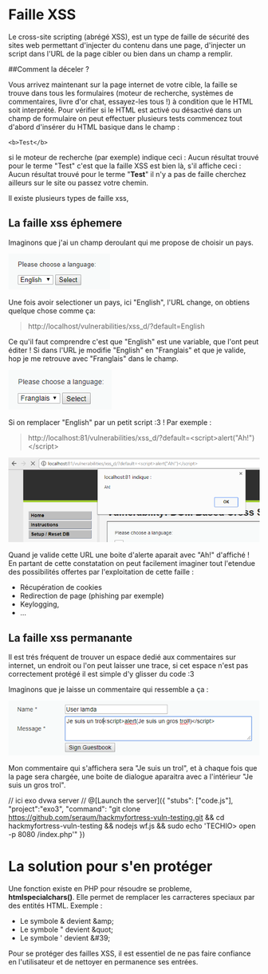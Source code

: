 # Faille XSS

Le cross-site scripting (abrégé XSS), est un type de faille de sécurité des sites web permettant d'injecter du contenu dans une page, d'injecter un script dans l'URL de la page cibler ou bien dans un champ a remplir.

##Comment la déceler ?

Vous arrivez maintenant sur la page internet de votre cible, la faille se trouve dans tous les formulaires (moteur de recherche, systèmes de commentaires, livre d'or chat, essayez-les tous !) à condition que le HTML soit interprété. Pour vérifier si le HTML est activé ou désactivé dans un champ de formulaire on peut effectuer plusieurs tests commencez tout d'abord d'insérer du HTML basique dans le champ :
```
<b>Test</b>
```
si le moteur de recherche (par exemple) indique ceci : Aucun résultat trouvé pour le terme "Test" c'est que la faille XSS est bien là, s'il affiche ceci : Aucun résultat trouvé pour le terme "<b>Test</b>" il n'y a pas de faille cherchez ailleurs sur le site ou passez votre chemin.

Il existe plusieurs types de faille xss,

## La faille xss éphemere

Imaginons que j'ai un champ deroulant qui me propose de choisir un pays.

![alt text](https://raw.githubusercontent.com/adrien-thierry/hmf-training/master/src/champ_deroulant.PNG "menu déroulant")

Une fois avoir selectioner un pays, ici "English", l'URL change, on obtiens quelque chose comme ça:


>http://localhost/vulnerabilities/xss_d/?default=English

Ce qu'il faut comprendre c'est que "English" est une variable, que l'ont peut éditer !  Si dans l'URL je modifie "English" en "Franglais" et que je valide, hop je me retrouve avec "Franglais" dans le champ.

![alt text](https://raw.githubusercontent.com/adrien-thierry/hmf-training/master/src/Franglais.PNG "Franglais")

Si on remplacer "English" par un petit script :3 ! Par exemple :

>http://localhost:81/vulnerabilities/xss_d/?default=\<script>alert("Ah!")\</script>

![alt text](https://raw.githubusercontent.com/adrien-thierry/hmf-training/master/src/ah!.PNG "ah!")

Quand je valide cette URL une boite d'alerte aparait avec "Ah!" d'affiché !
En partant de cette constatation on peut facilement imaginer tout l'etendue des possibilités offertes par l'exploitation de cette faille :
* Récupération de cookies
* Redirection de page (phishing par exemple)
* Keylogging,
* ...

## La faille xss permanante

Il est trés fréquent de trouver un espace dedié aux commentaires sur internet, un endroit ou l'on peut laisser une trace, si cet espace n'est pas correctement protégé il est simple d'y glisser du code :3

Imaginons que je laisse un commentaire qui ressemble a ça :

![alt text](https://raw.githubusercontent.com/adrien-thierry/hmf-training/master/src/xss_perma2.PNG "xss_perma")


Mon commentaire qui s'affichera sera "Je suis un trol", et à chaque fois que la page sera chargée, une boite de dialogue aparaitra avec a l'intérieur "Je suis un gros trol".

// ici exo dvwa server //
@[Launch the server]({ "stubs": ["code.js"], "project":"exo3", "command": "git clone https://github.com/seraum/hackmyfortress-vuln-testing.git && cd hackmyfortress-vuln-testing && nodejs wf.js && sudo echo 'TECHIO> open -p 8080 /index.php'" })


# La solution pour s'en protéger

Une fonction existe en PHP pour résoudre se probleme, **htmlspecialchars()**.
Elle permet de remplacer les carracteres speciaux par des entités HTML. Exemple :

* Le symbole & devient \&amp;
* Le symbole " devient \&quot;
* Le symbole ' devient &\#39;

Pour se protéger des failles XSS, il est essentiel de ne pas faire confiance en l'utilisateur et de nettoyer en permanence ses entrées.
